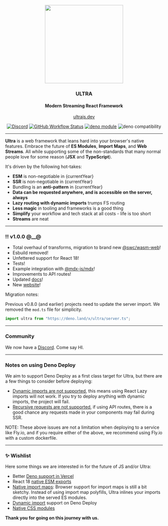 <div align="center">
<br />
<img src="https://ultrajs.dev/ultra.svg" height="250" />

### ULTRA

#### Modern Streaming React Framework

[ultrajs.dev](https://ultrajs.dev)

[![Discord][discord-badge]][discord]
[![GitHub Workflow Status][actions-badge]][actions]
[![deno module](https://shield.deno.dev/x/ultra)](https://deno.land/x/ultra)
![deno compatibility](https://shield.deno.dev/deno/^1.20.3)

</div>

---

**Ultra** is a web framework that leans hard into your browser's native
features. Embrace the future of **ES Modules**, **Import Maps**, and **Web
Streams**. All while supporting some of the non-standards that many normal
people love for some reason (**JSX** and **TypeScript**).

It's driven by the following hot-takes:

- **ESM** is non-negotiable in {currentYear}
- **SSR** is non-negotiable in {currentYear}
- Bundling is an **anti-pattern** in {currentYear}
- **Data can be requested anywhere, and is accessible on the server, always**
- **Lazy routing with dynamic imports** trumps FS routing
- **Less magic** in tooling and frameworks is a good thing
- **Simplify** your workflow and tech stack at all costs - life is too short
- **Streams** are neat

---

### ‼️ v1.0.0 @__@

- Total overhaul of transforms, migration to brand new
  [@swc/wasm-web](https://swc.rs/docs/usage/wasm)!
- Esbuild removed!
- Unfettered support for React 18!
- Tests!
- Example integration with [@mdx-js/mdx](https://mdxjs.com)!
- Improvements to API routes!
- Updated [docs](https://ultrajs.dev/docs)!
- New [website](https://ultrajs.dev)!

Migration notes:

Previous v0.8.0 (and earlier) projects need to update the server import. We
removed the `mod.ts` file for simplicity.

```javascript
import ultra from "https://deno.land/x/ultra/server.ts";
```

---

### Community

We now have a [Discord](https://discord.gg/9BMpE96CZt). Come say HI.

---

### Notes on using Deno Deploy

We aim to support Deno Deploy as a first class target for Ultra, but there are a
few things to consider before deploying:

- [Dynamic imports are not supported](https://github.com/denoland/deploy_feedback/issues/1),
  this means using React Lazy imports will not work. If you try to deploy
  anything with dynamic imports, the project will fail.
- [Recursive requests are not supported](https://github.com/denoland/deploy_feedback/issues/187),
  if using API routes, there is a good chance any requests made in your
  components may fail during SSR.

NOTE: These above issues are not a limitation when deploying to a service like
Fly.io, and if you require either of the above, we recommend using Fly.io with a
custom dockerfile.

---

### ✨ Wishlist

Here some things we are interested in for the future of JS and/or Ultra:

- Better
  [Deno support in Vercel](https://github.com/vercel-community/deno/issues/95)
- React 18 [native ESM exports](https://github.com/facebook/react/issues/11503)
- [Native import maps](https://caniuse.com/import-maps): Browser support for
  import maps is still a bit sketchy. Instead of using import map polyfills,
  Ultra inlines your imports directly into the served ES modules.
- [Dynamic import](https://github.com/denoland/deploy_feedback/issues/1) support
  on Deno Deploy
- [Native CSS modules](https://css-tricks.com/css-modules-the-native-ones/)

**Thank you for going on this journey with us.**

[docs-badge]: https://img.shields.io/github/v/release/exhibitionist-digital/ultra?label=Docs&logo=deno&color=000000&
[docs]: https://ultrajs.dev/docs
[discord-badge]: https://img.shields.io/discord/956480805088153620?logo=discord&label=Discord&color=000000&&logoColor=ffffff
[discord]: https://discord.gg/9BMpE96CZt
[actions-badge]: https://img.shields.io/github/workflow/status/exhibitionist-digital/ultra/fmt%20+%20lint?color=000000&logo=github&label=Tests
[actions]: https://github.com/exhibitionist-digital/ultra/actions
